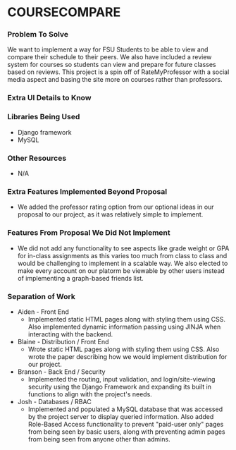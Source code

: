 # COURSECOMPARE

### Problem To Solve

We want to implement a way for FSU Students to be able to view and compare their schedule to their peers. We also have included a review system for courses so students can view and prepare for future classes based on reviews. This project is a spin off of RateMyProfessor with a social media aspect and basing the site more on courses rather than professors.

### Extra UI Details to Know

### Libraries Being Used
- Django framework
- MySQL
### Other Resources
- N/A
### Extra Features Implemented Beyond Proposal
- We added the professor rating option from our optional ideas in our proposal to our project, as it was relatively simple
to implement.
### Features From Proposal We Did Not Implement
-  We did not add any functionality to see aspects like grade weight or GPA for in-class assignments as this
varies too much from class to class and would be challenging to implement in a scalable way. We also elected to
make every account on our platorm be viewable by other users instead of implementing a graph-based friends list.
### Separation of Work
- Aiden - Front End
    - Implemented static HTML pages along with styling them using CSS. Also implemented dynamic information passing using JINJA
      when interacting with the backend.
- Blaine - Distribution / Front End
    - Wrote static HTML pages along with styling them using CSS. Also wrote the paper describing how we would implement
      distribution for our project.
- Branson - Back End / Security
    - Implemented the routing, input validation, and login/site-viewing security using the Django Framework and expanding
      its built in functions to align with the project's needs. 
- Josh - Databases / RBAC
    - Implemented and populated a MySQL database that was accessed by the project server to display queried information.
      Also added Role-Based Access functionality to prevent "paid-user only" pages from being seen by basic users, along
      with preventing admin pages from being seen from anyone other than admins.